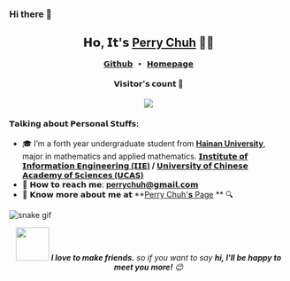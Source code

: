 ### Hi there 👋

<h2 align="center"> 𝗛𝗼, 𝗜𝘁'𝘀 <a href="https://Nalydz.github.io">Perry Chuh</a> 👨‍💻 </h2>

<p align="center">
  <samp>
    <a href="https://github.com/Nalydz">𝗚𝗶𝘁𝗵𝘂𝗯</a> ∙ 
    <a href="https://Nalydz.github.io">𝗛𝗼𝗺𝗲𝗽𝗮𝗴𝗲</a> 
  </samp>
</p>

<h4 align="center">𝗩𝗶𝘀𝗶𝘁𝗼𝗿'𝘀 𝗰𝗼𝘂𝗻𝘁 👀</h4>

<p align="center"><img src="https://profile-counter.glitch.me/Nalydz/count.svg"></img></p>

<h4>𝗧𝗮𝗹𝗸𝗶𝗻𝗴 𝗮𝗯𝗼𝘂𝘁 𝗣𝗲𝗿𝘀𝗼𝗻𝗮𝗹 𝗦𝘁𝘂𝗳𝗳𝘀:</h4>

- 🎓 I’m a forth year undergraduate student from **[Hainan University](https://www.hainanu.edu.cn/)**, major in mathematics and applied mathematics.  **[𝗜𝗻𝘀𝘁𝗶𝘁𝘂𝘁𝗲 𝗼𝗳 𝗜𝗻𝗳𝗼𝗿𝗺𝗮𝘁𝗶𝗼𝗻 𝗘𝗻𝗴𝗶𝗻𝗲𝗲𝗿𝗶𝗻𝗴 (𝗜𝗜𝗘)](http://www.iie.ac.cn/) / [𝗨𝗻𝗶𝘃𝗲𝗿𝘀𝗶𝘁𝘆 𝗼𝗳 𝗖𝗵𝗶𝗻𝗲𝘀𝗲 𝗔𝗰𝗮𝗱𝗲𝗺𝘆 𝗼𝗳 𝗦𝗰𝗶𝗲𝗻𝗰𝗲𝘀 (𝗨𝗖𝗔𝗦)](https://www.ucas.ac.cn/)**   
- 💌 𝗛𝗼𝘄 𝘁𝗼 𝗿𝗲𝗮𝗰𝗵 𝗺𝗲: **[perrychuh@𝗴𝗺𝗮𝗶𝗹.𝗰𝗼𝗺](mailto:perrychuh@𝗴𝗺𝗮𝗶𝗹.𝗰𝗼𝗺)**
- 🔎 𝗞𝗻𝗼𝘄 𝗺𝗼𝗿𝗲 𝗮𝗯𝗼𝘂𝘁 𝗺𝗲 𝗮𝘁 **[Perry Chuh'𝘀 Page](https://Nalydz.github.io) ** 🔍

![snake gif](https://github.com/Nalydz/Nalydz/blob/output/github-contribution-grid-snake.gif)

<p align="center"><img src="https://media.giphy.com/media/LnQjpWaON8nhr21vNW/giphy.gif" width="60"> <em><b>I love to make friends.</b> so if you want to say <b>hi, I'll be happy to meet you more!</b> 😊</em></p>








